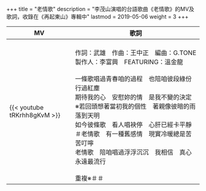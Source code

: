 +++
title = "老情歌"
description = "李茂山演唱的台語歌曲《老情歌》的MV及歌詞，收錄在《再起東山》專輯中"
lastmod = 2019-05-06
weight = 3
+++

MV  | 歌詞  
--------------|-------
{{< youtube tRKrhh8gKvM >}}|<br/>作詞：武雄　作曲：王中正　編曲：G.TONE　製作人：李富興　FEATURING：溫金龍<br/><br/>一條歌唱過青春咱的過程　也陪咱彼段綠份行過紅塵<br/>期待我的心　安慰妳的情　是我不變的決定<br/>※若回頭想著當初我的個性　著親像彼暗的雨落到天明<br/>如今彼條歌　看人唱袂停　心肝已經卡平靜<br/>＃老情歌　有一種舊感情　現實冷暖總是苦苦叮嚀<br/>老情歌　陪咱唱過浮浮沉沉　我相信　真心永遠最流行<br/><br/>重複※＃＃
